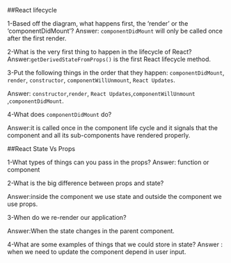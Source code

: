 ##React lifecycle

1-Based off the diagram, what happens first, the ‘render’ or the ‘componentDidMount’?
Answer: `componentDidMount` will only be called once after the first render.

2-What is the very first thing to happen in the lifecycle of React?
Answer:`getDerivedStateFromProps()`  is the first React lifecycle method.

3-Put the following things in the order that they happen: `componentDidMount`, `render`, `constructor`, `componentWillUnmount`, `React Updates`.

Answer: `constructor`,`render`, `React Updates`,`componentWillUnmount` ,`componentDidMount`.


4-What does `componentDidMount` do?

Answer:it is called once in the component life cycle and it signals that the component and all its sub-components have rendered properly.



##React State Vs Props

1-What types of things can you pass in the props?
Answer: function or component

2-What is the big difference between props and state?

Answer:inside the component we use state and outside the component we use props.

3-When do we re-render our application?

Answer:When the state changes in the parent component.


4-What are some examples of things that we could store in state?
Answer : when we need to update the component depend in user input.
